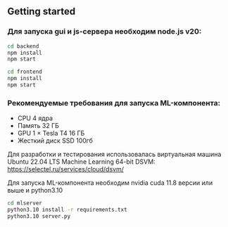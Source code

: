 ## Getting started
### Для запуска gui и js-сервера необходим node.js v20:

```bash
cd backend
npm install
npm start
```
```bash
cd frontend
npm install
npm start
```

### Рекомендуемые требования для запуска ML-компонента:

* CPU 4 ядра <br>
* Память 32 ГБ <br>
* GPU 1 × Tesla T4  16 ГБ <br>
* Жесткий диск SSD 100гб <br>

Для разработки и тестирования использовалась виртуальная машина Ubuntu 22.04 LTS Machine Learning 64-bit DSVM: <br>
https://selectel.ru/services/cloud/dsvm/

Для запуска ML-компонента необходим nvidia cuda 11.8 версии или выше и python3.10 
```bash
cd mlserver
python3.10 install -r requirements.txt
python3.10 server.py
```
